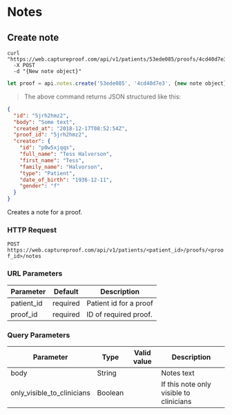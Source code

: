 # Notes

<!-- ######################################################  Create endpoint -->
## Create note

```shell
curl "https://web.captureproof.com/api/v1/patients/53ede085/proofs/4cd40d7e3/notes"
  -X POST
  -d "{New note object}"
```

```javascript
let proof = api.notes.create('53ede085', '4cd40d7e3', {new note object});
```

> The above command returns JSON structured like this:

```json
{
  "id": "5jrh2hmz2",
  "body": "Some text",
  "created_at": "2018-12-17T08:52:54Z",
  "proof_id": "5jrh2hmz2",
  "creator": {
    "id": "p0w5xjqqs",
    "full_name": "Tess Halvorson",
    "first_name": "Tess",
    "family_name": "Halvorson",
    "type": "Patient",
    "date_of_birth": "1936-12-11",
    "gender": "f"
  }
}
```

Creates a note for a proof.

### HTTP Request

`POST https://web.captureproof.com/api/v1/patients/<patient_id>/proofs/<proof_id>/notes`

### URL Parameters

Parameter | Default | Description
--------- | ------- | -----------
patient_id | required| Patient id for a proof
proof_id | required | ID of required proof.

### Query Parameters

Parameter | Type | Valid value | Description
--------- | ---- | ----------- | -----------
body | String | | Notes text
only_visible_to_clinicians | Boolean | | If this note only visible to clinicians
